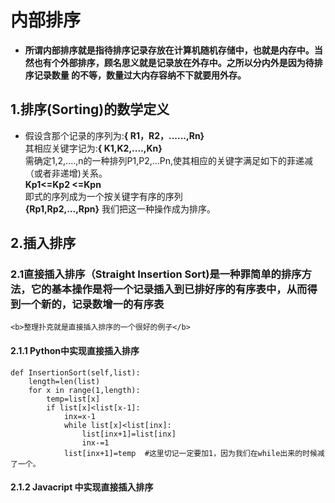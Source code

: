 # 内部排序
-  <b>所谓内部排序就是指待排序记录存放在计算机随机存储中，也就是内存中。当然也有个外部排序，顾名思义就是记录放在外存中。之所以分内外是因为待排序记录数量
  的不等，数量过大内存容纳不下就要用外存。</b>
## 1.排序(Sorting)的数学定义
- 假设含那个记录的序列为:<b>{ R1，R2，......,Rn}</b><br>
  其相应关键字记为:<b>{ K1,K2,....,Kn}</b><br>
  需确定1,2,....,n的一种排列P1,P2,...Pn,使其相应的关键字满足如下的菲递减（或者非递增)关系。<br>
  <b>Kp1<=Kp2 <=Kpn <br></b>
   即式的序列成为一个按关键字有序的序列<br>
   <b>{Rp1,Rp2,...,Rpn}</b> 我们把这一种操作成为排序。
## 2.插入排序
### 2.1直接插入排序（Straight Insertion Sort)是一种罪简单的排序方法，它的基本操作是将一个记录插入到已排好序的有序表中，从而得到一个新的，记录数增一的有序表
	<b>整理扑克就是直接插入排序的一个很好的例子</b>
#### 2.1.1 Python中实现直接插入排序
	def InsertionSort(self,list):
		length=len(list)
		for x in range(1,length):
			temp=list[x]
			if list[x]<list[x-1]:
				inx=x-1
				while list[x]<list[inx]:
					list[inx+1]=list[inx]
					inx-=1
				list[inx+1]=temp  #这里切记一定要加1，因为我们在while出来的时候减了一个。
#### 2.1.2 Javacript 中实现直接插入排序
	
